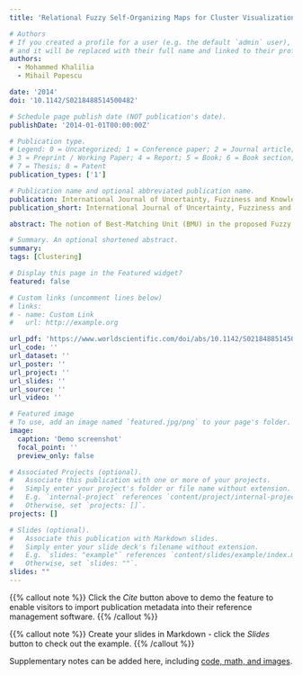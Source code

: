 ```yaml
---
title: 'Relational Fuzzy Self-Organizing Maps for Cluster Visualization and Summarization'

# Authors
# If you created a profile for a user (e.g. the default `admin` user), write the username (folder name) here
# and it will be replaced with their full name and linked to their profile.
authors:
  - Mohammed Khalilia
  - Mihail Popescu

date: '2014'
doi: '10.1142/S0218488514500482'

# Schedule page publish date (NOT publication's date).
publishDate: '2014-01-01T00:00:00Z'

# Publication type.
# Legend: 0 = Uncategorized; 1 = Conference paper; 2 = Journal article;
# 3 = Preprint / Working Paper; 4 = Report; 5 = Book; 6 = Book section;
# 7 = Thesis; 8 = Patent
publication_types: ['1']

# Publication name and optional abbreviated publication name.
publication: International Journal of Uncertainty, Fuzziness and Knowledge-Based Systems
publication_short: International Journal of Uncertainty, Fuzziness and Knowledge-Based Systems

abstract: The notion of Best-Matching Unit (BMU) in the proposed Fuzzy Relational Self-Organizing (FRSOM) algorithm is replaced by a membership function where every neuron has a certain degree of matching to an input object. The FRSOM is an extension of the relational self-organizing map. In the proposed FRSOM we incorporate a monotonically increasing fuzzifier and a monotonically decreasing neighborhood kernel. Initially, FRSOM assigns winning neurons. However, as time progresses adjacent neurons begin communicating and sharing information about the stimulus received. The amount of information being shared at a given time is governed by the fuzzifier and the number of neurons sharing information is controlled by the neighborhood kernel. Additionally, in this paper we show that FRSOM is the relational dual of Fuzzy Batch SOM (FBSOM) followed by experimental results comparing both FBSOM and FRSOM on synthetic datasets. Then we will demonstrate the visualization and summarization capabilities of FRSOM on two real relational datasets, Gene Ontology and a patient data consisting of Activity of Daily Living score trajectories.

# Summary. An optional shortened abstract.
summary: 
tags: [Clustering]

# Display this page in the Featured widget?
featured: false

# Custom links (uncomment lines below)
# links:
# - name: Custom Link
#   url: http://example.org

url_pdf: 'https://www.worldscientific.com/doi/abs/10.1142/S0218488514500482'
url_code: ''
url_dataset: ''
url_poster: ''
url_project: ''
url_slides: ''
url_source: ''
url_video: ''

# Featured image
# To use, add an image named `featured.jpg/png` to your page's folder.
image:
  caption: 'Demo screenshot'
  focal_point: ''
  preview_only: false

# Associated Projects (optional).
#   Associate this publication with one or more of your projects.
#   Simply enter your project's folder or file name without extension.
#   E.g. `internal-project` references `content/project/internal-project/index.md`.
#   Otherwise, set `projects: []`.
projects: []

# Slides (optional).
#   Associate this publication with Markdown slides.
#   Simply enter your slide deck's filename without extension.
#   E.g. `slides: "example"` references `content/slides/example/index.md`.
#   Otherwise, set `slides: ""`.
slides: ""
---
```


{{% callout note %}}
Click the _Cite_ button above to demo the feature to enable visitors to import publication metadata into their reference management software.
{{% /callout %}}

{{% callout note %}}
Create your slides in Markdown - click the _Slides_ button to check out the example.
{{% /callout %}}

Supplementary notes can be added here, including [code, math, and images](https://wowchemy.com/docs/writing-markdown-latex/).
